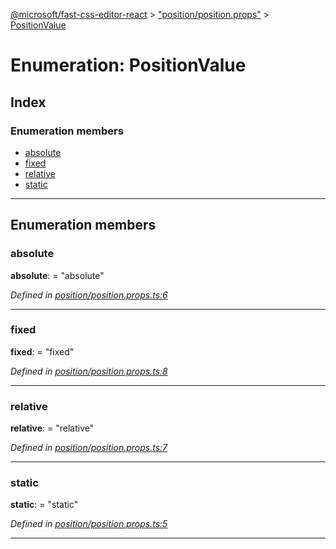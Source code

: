 [@microsoft/fast-css-editor-react](../README.md) > ["position/position.props"](../modules/_position_position_props_.md) > [PositionValue](../enums/_position_position_props_.positionvalue.md)

# Enumeration: PositionValue

## Index

### Enumeration members

* [absolute](_position_position_props_.positionvalue.md#absolute)
* [fixed](_position_position_props_.positionvalue.md#fixed)
* [relative](_position_position_props_.positionvalue.md#relative)
* [static](_position_position_props_.positionvalue.md#static)

---

## Enumeration members

<a id="absolute"></a>

###  absolute

**absolute**:  = "absolute"

*Defined in [position/position.props.ts:6](https://github.com/Microsoft/fast-dna/blob/164dd3ca/packages/fast-css-editor-react/src/position/position.props.ts#L6)*

___
<a id="fixed"></a>

###  fixed

**fixed**:  = "fixed"

*Defined in [position/position.props.ts:8](https://github.com/Microsoft/fast-dna/blob/164dd3ca/packages/fast-css-editor-react/src/position/position.props.ts#L8)*

___
<a id="relative"></a>

###  relative

**relative**:  = "relative"

*Defined in [position/position.props.ts:7](https://github.com/Microsoft/fast-dna/blob/164dd3ca/packages/fast-css-editor-react/src/position/position.props.ts#L7)*

___
<a id="static"></a>

###  static

**static**:  = "static"

*Defined in [position/position.props.ts:5](https://github.com/Microsoft/fast-dna/blob/164dd3ca/packages/fast-css-editor-react/src/position/position.props.ts#L5)*

___

